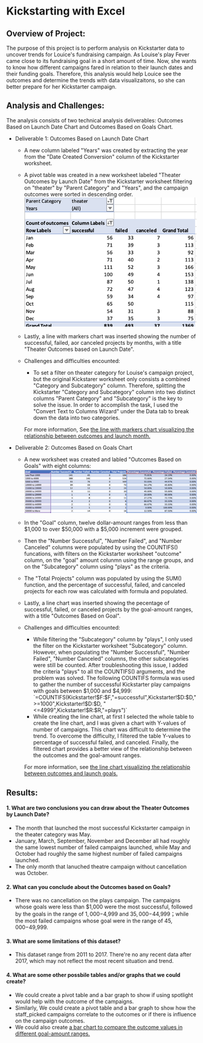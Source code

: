 # Kickstarting with Excel


## Overview  of Project: 
The purpose of this project is to perform analysis on Kickstarter data to uncover trends for Louice's fundraising campaign. As Louise's play Fever came close to its fundraising goal in a short amount of time. Now, she wants to know how different campaigns fared in relation to their launch dates and their funding goals. Therefore, this analysis would help Louice see the outcomes and determine the trends with data visualizaitons, so she can better prepare for her Kickstarter campaign.


## Analysis and Challenges: 
The analysis consists of two technical analysis deliverables: Outcomes Based on Launch Date Chart and Outcomes Based on Goals Chart. 
* Deliverable 1: Outcomes Based on Launch Date Chart
  * A new column labeled "Years" was created by extracting the year from the "Date Created Conversion" column of the Kickstarter worksheet.
  * A pivot table was created in a new worksheet labeled "Theater Outcomes by Launch Date" from the Kickstarter worksheet filtering on "theater" by
    "Parent Category" and "Years", and the campaign outcomes were sorted in descending order.
    ![Outcome Based on Launch Date pivot table](/Outcomes_Launchdate_pivottable.png) 
  * Lastly, a line with markers chart was inserted showing the number of successful, failed, aor canceled projects by months, with a title "Theater 
    Outcomes based on Launch Date".
  * Challenges and difficulties encounted: 
    * To set a filter on theater category for Louise's campaign project, but the original Kickstarer worksheet only consists a combined "Category and
      Subcategory" column. Therefore, splitting the Kickstarter "Category and Subcategory" column into two distinct columns "Parent Category" and
      "Subcategory" is the key to solve the issue. In order to accomplish the task, I used the "Convert Text to Columns Wizard" under the Data
      tab to break down the data into two categories.  
     
    For more information, See [the line with markers chart visualizing the relationship between outcomes and launch month.](/Theater_Outcomes_vs_Launch.png)
    
* Deliverable 2: Outcomes Based on Goals Chart
  * A new worksheet was created and labled "Outcomes Based on Goals" with eight columns:
    ![Outcomes Based on Goals table](/Outcomes_Goals_table.png)
  * In the "Goal" column, twelve dollar-amount ranges from less than $1,000 to over $50,000 with a $5,000 increment were grouped. 
  * Then the "Number Successful", "Number Failed", and "Number Canceled" columns were populated by using the COUNTIFS() funcations, with filters on the 
    Kickstarter worksheet "outcome" column, on the "goal" amount colunmn using the range groups, and on the "Subcategory" column using "plays" as the
    criteria. 
  * The "Total Projects" column was populated by using the SUM() function, and the percentage of successful, failed, and canceled projects for each row
    was calculated with formula and populated.
  * Lastly, a line chart was inserted showing the pecentage of successful, failed, or canceled projects by the goal-amount ranges, with a title 
    "Outcomes Based on Goal".
  * Challenges and difficulties encounted: 
    * While filtering the "Subcategory" column by "plays", I only used the filter on the Kickstarter worksheet "Subcategory" column. However, when
      populating the "Number Successful", "Number Failed", "Number Canceled" columns, the other subcategories were still be counted. After 
      troubleshooting this issue, I added the criteria "plays" to all the COUNTIFS() arguments, and the problem was solved. The following COUNTIFS
      formula was used to gather the number of successful Kickstarter play campaigns with goals between $1,000 and $4,999:
     `=COUNTIFS(Kickstarter!$F:$F,"=successful",Kickstarter!$D:$D,">=1000",Kickstarter!$D:$D, "<=4999",Kickstarter!$R:$R,"=plays")`
    * While creating the line chart, at first I selected the whole table to create the line chart, and I was given a chart with Y-values of number of
      campaigns. This chart was difficult to determine the trend. To overcome the difficulty, I filtered the table Y-values to percentage of successful
      failed, and canceled. Finally, the filtered chart provides a better view of the relationship between the outcomes and the goal-amount ranges. 
      
    For more information, see [the line chart visualizing the relationship between outcomes and launch goals.](/Outcomes_vs_Goals.png)
  
## Results:
#### 1. What are two conclusions you can draw about the Theater Outcomes by Launch Date?  
* The month that launched the most successful Kickstarter campaign in the theater category was May. 
* January, March, September, November and December all had roughly the same lowest number of failed campaigns launched, while May and October had roughly the same highest number of failed campaigns launched.
* The only month that lanuched theatre campaign without cancellation was October. 

#### 2.  What can you conclude about the Outcomes based on Goals?
* There was no cancellation on the plays campaign. The campaigns whose goals were less than $1,000 were the most successful, followed by the goals in the range of $1,000-$4,999 and $35,000-$44,999；while the most failed campaigns whose goal were in the range of $45,000-$49,999. 

#### 3. What are some limitations of this dataset?
* This dataset range from 2011 to 2017. There're no any recent data after 2017, which may not reflect the most recent situation and trend. 

#### 4.  What are some other possbile tables and/or graphs that we could create?
* We could create a pivot table and a bar graph to show if using spotlight would help with the outcome of the campaigns. 
* Similarly, We could create a pivot table and a bar graph to show how the staff_picked campaigns correlate to the outcomes or if there is influence on the campaign outcomes. 
* We could also create [a bar chart to compare the outcome values in different goal-amount ranges.](/Outcomes_vs_Goals_barchart.png)

